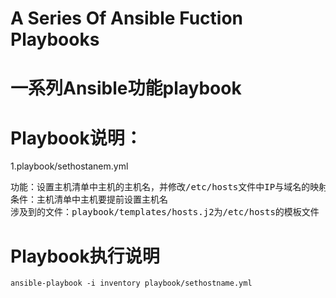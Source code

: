# A Series Of Ansible Fuction  Playbooks
# 一系列Ansible功能playbook

# Playbook说明：
1.playbook/sethostanem.yml<br>
<pre>
功能：设置主机清单中主机的主机名，并修改/etc/hosts文件中IP与域名的映射关系
条件：主机清单中主机要提前设置主机名
涉及到的文件：playbook/templates/hosts.j2为/etc/hosts的模板文件
</pre>

# Playbook执行说明
    
    ansible-playbook -i inventory playbook/sethostname.yml
